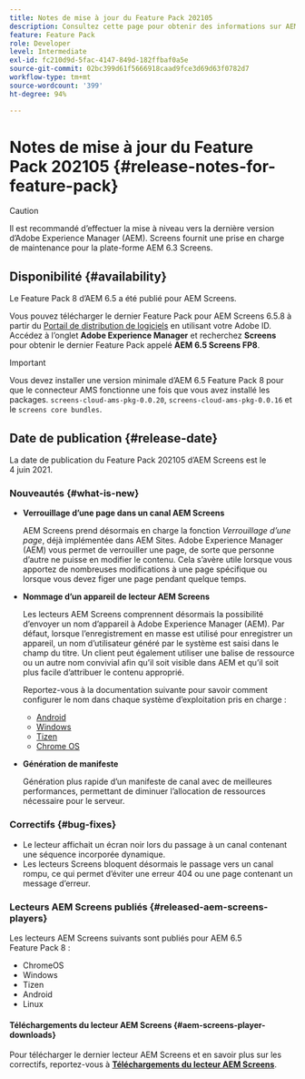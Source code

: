 ```yaml
---
title: Notes de mise à jour du Feature Pack 202105
description: Consultez cette page pour obtenir des informations sur AEM Screens Feature Pack 202105, publié le 4 juin 2021.
feature: Feature Pack
role: Developer
level: Intermediate
exl-id: fc210d9d-5fac-4147-849d-182ffbaf0a5e
source-git-commit: 02bc399d61f5666918caad9fce3d69d63f0782d7
workflow-type: tm+mt
source-wordcount: '399'
ht-degree: 94%

---
```


# Notes de mise à jour du Feature Pack 202105 {#release-notes-for-feature-pack}

>[!CAUTION]
>Il est recommandé d’effectuer la mise à niveau vers la dernière version d’Adobe Experience Manager (AEM). Screens fournit une prise en charge de maintenance pour la plate-forme AEM 6.3 Screens.

## Disponibilité {#availability}

Le Feature Pack 8 d’AEM 6.5 a été publié pour AEM Screens.

Vous pouvez télécharger le dernier Feature Pack pour AEM Screens 6.5.8 à partir du [Portail de distribution de logiciels](https://experience.adobe.com/#/downloads/content/software-distribution/en/aem.html) en utilisant votre Adobe ID. Accédez à l’onglet **Adobe Experience Manager** et recherchez **Screens** pour obtenir le dernier Feature Pack appelé **AEM 6.5 Screens FP8**.

>[!IMPORTANT]
>Vous devez installer une version minimale d’AEM 6.5 Feature Pack 8 pour que le connecteur AMS fonctionne une fois que vous avez installé les packages. `screens-cloud-ams-pkg-0.0.20`, `screens-cloud-ams-pkg-0.0.16` et le `screens core bundles`.

## Date de publication {#release-date}

La date de publication du Feature Pack 202105 d’AEM Screens est le 4 juin 2021.

### Nouveautés {#what-is-new}

* **Verrouillage d’une page dans un canal AEM Screens**

   AEM Screens prend désormais en charge la fonction *Verrouillage d’une page*, déjà implémentée dans AEM Sites. Adobe Experience Manager (AEM) vous permet de verrouiller une page, de sorte que personne d’autre ne puisse en modifier le contenu. Cela s’avère utile lorsque vous apportez de nombreuses modifications à une page spécifique ou lorsque vous devez figer une page pendant quelque temps.

* **Nommage d’un appareil de lecteur AEM Screens**

   Les lecteurs AEM Screens comprennent désormais la possibilité d’envoyer un nom d’appareil à Adobe Experience Manager (AEM).
Par défaut, lorsque l’enregistrement en masse est utilisé pour enregistrer un appareil, un nom d’utilisateur généré par le système est saisi dans le champ du titre. Un client peut également utiliser une balise de ressource ou un autre nom convivial afin qu’il soit visible dans AEM et qu’il soit plus facile d’attribuer le contenu approprié.

   Reportez-vous à la documentation suivante pour savoir comment configurer le nom dans chaque système d’exploitation pris en charge :

   * [Android](/help/user-guide/implementing-android-player.md#name-android)
   * [Windows](/help/user-guide/implementing-windows-player.md#name-windows)
   * [Tizen](/help/user-guide/tizen-player.md#name-tizen)
   * [Chrome OS](/help/user-guide/implementing-chrome-os-player.md#name-chrome)

* **Génération de manifeste**

   Génération plus rapide d’un manifeste de canal avec de meilleures performances, permettant de diminuer l’allocation de ressources nécessaire pour le serveur.

### Correctifs {#bug-fixes}

* Le lecteur affichait un écran noir lors du passage à un canal contenant une séquence incorporée dynamique.
* Les lecteurs Screens bloquent désormais le passage vers un canal rompu, ce qui permet d’éviter une erreur 404 ou une page contenant un message d’erreur.

### Lecteurs AEM Screens publiés {#released-aem-screens-players}

Les lecteurs AEM Screens suivants sont publiés pour AEM 6.5 Feature Pack 8 :

* ChromeOS
* Windows
* Tizen
* Android
* Linux

#### Téléchargements du lecteur AEM Screens   {#aem-screens-player-downloads}

Pour télécharger le dernier lecteur AEM Screens et en savoir plus sur les correctifs, reportez-vous à **[Téléchargements du lecteur AEM Screens](https://download.macromedia.com/screens/index.html)**.

